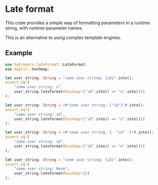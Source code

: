 # Late format

This crate provides a simple way of formatting parameters in a runtime string, with runtime parameter names.

This is an alternative to using complex template engines.

## Example

```rust
use hydroperx_lateformat::LateFormat;
use maplit::hashmap;

let user_string: String = "some user string: {id}".into();
assert_eq!(
    "some user string: x",
    user_string.lateformat(hashmap!{"id".into() => "x".into()})
);

let user_string: String = r#"some user string: {"id"}"#.into();
assert_eq!(
    "some user string: id",
    user_string.lateformat(hashmap!{"id".into() => "x".into()})
);

let user_string: String = r#"some user string: {  "id"  }"#.into();
assert_eq!(
    "some user string: id",
    user_string.lateformat(hashmap!{"id".into() => "x".into()})
);

let user_string: String = "some user string: {id}".into();
assert_eq!(
    "some user string: None",
    user_string.lateformat(hashmap!{})
);
```
